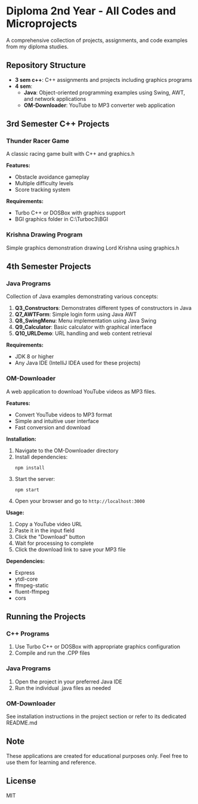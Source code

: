 # Diploma 2nd Year - All Codes and Microprojects

A comprehensive collection of projects, assignments, and code examples from my diploma studies.

## Repository Structure

- **3 sem c++**: C++ assignments and projects including graphics programs
- **4 sem**: 
  - **Java**: Object-oriented programming examples using Swing, AWT, and network applications
  - **OM-Downloader**: YouTube to MP3 converter web application

## 3rd Semester C++ Projects

### Thunder Racer Game
A classic racing game built with C++ and graphics.h

**Features:**
- Obstacle avoidance gameplay
- Multiple difficulty levels
- Score tracking system

**Requirements:**
- Turbo C++ or DOSBox with graphics support
- BGI graphics folder in C:\Turboc3\BGI

### Krishna Drawing Program
Simple graphics demonstration drawing Lord Krishna using graphics.h

## 4th Semester Projects

### Java Programs

Collection of Java examples demonstrating various concepts:

1. **Q3_Constructors**: Demonstrates different types of constructors in Java
2. **Q7_AWTForm**: Simple login form using Java AWT
3. **Q8_SwingMenu**: Menu implementation using Java Swing
4. **Q9_Calculator**: Basic calculator with graphical interface
5. **Q10_URLDemo**: URL handling and web content retrieval

**Requirements:**
- JDK 8 or higher
- Any Java IDE (IntelliJ IDEA used for these projects)

### OM-Downloader

A web application to download YouTube videos as MP3 files.

**Features:**
- Convert YouTube videos to MP3 format
- Simple and intuitive user interface
- Fast conversion and download

**Installation:**
1. Navigate to the OM-Downloader directory
2. Install dependencies:
   ```
   npm install
   ```
3. Start the server:
   ```
   npm start
   ```
4. Open your browser and go to `http://localhost:3000`

**Usage:**
1. Copy a YouTube video URL
2. Paste it in the input field
3. Click the "Download" button
4. Wait for processing to complete
5. Click the download link to save your MP3 file

**Dependencies:**
- Express
- ytdl-core
- ffmpeg-static
- fluent-ffmpeg
- cors

## Running the Projects

### C++ Programs
1. Use Turbo C++ or DOSBox with appropriate graphics configuration
2. Compile and run the .CPP files

### Java Programs
1. Open the project in your preferred Java IDE
2. Run the individual .java files as needed

### OM-Downloader
See installation instructions in the project section or refer to its dedicated README.md

## Note

These applications are created for educational purposes only. Feel free to use them for learning and reference.

## License

MIT